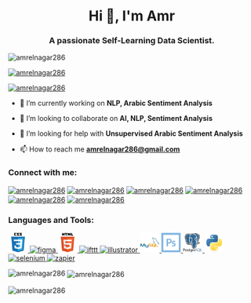 <h1 align="center">Hi 👋, I'm Amr</h1>
<h3 align="center">A passionate Self-Learning Data Scientist.</h3>

<p align="left"> <img src="https://komarev.com/ghpvc/?username=amrelnagar286&label=Profile%20views&color=0e75b6&style=flat" alt="amrelnagar286" /> </p>

<p align="left"> <a href="https://github.com/ryo-ma/github-profile-trophy"><img src="https://github-profile-trophy.vercel.app/?username=amrelnagar286" alt="amrelnagar286" /></a> </p>

<p align="left"> <a href="https://twitter.com/amrelnagar286" target="blank"><img src="https://img.shields.io/twitter/follow/amrelnagar286?logo=twitter&style=for-the-badge" alt="amrelnagar286" /></a> </p>

- 🔭 I’m currently working on **NLP, Arabic Sentiment Analysis**

- 👯 I’m looking to collaborate on **AI, NLP, Sentiment Analysis**

- 🤝 I’m looking for help with **Unsupervised Arabic Sentiment Analysis**

- 📫 How to reach me **amrelnagar286@gmail.com**

<h3 align="left">Connect with me:</h3>
<p align="left">
<a href="https://twitter.com/amrelnagar286" target="blank"><img align="center" src="https://raw.githubusercontent.com/rahuldkjain/github-profile-readme-generator/master/src/images/icons/Social/twitter.svg" alt="amrelnagar286" height="30" width="40" /></a>
<a href="https://linkedin.com/in/amrelnagar286" target="blank"><img align="center" src="https://raw.githubusercontent.com/rahuldkjain/github-profile-readme-generator/master/src/images/icons/Social/linked-in-alt.svg" alt="amrelnagar286" height="30" width="40" /></a>
<a href="https://kaggle.com/amrelnagar286" target="blank"><img align="center" src="https://raw.githubusercontent.com/rahuldkjain/github-profile-readme-generator/master/src/images/icons/Social/kaggle.svg" alt="amrelnagar286" height="30" width="40" /></a>
<a href="https://fb.com/amrelnagar286" target="blank"><img align="center" src="https://raw.githubusercontent.com/rahuldkjain/github-profile-readme-generator/master/src/images/icons/Social/facebook.svg" alt="amrelnagar286" height="30" width="40" /></a>
<a href="https://instagram.com/amrelnagar286" target="blank"><img align="center" src="https://raw.githubusercontent.com/rahuldkjain/github-profile-readme-generator/master/src/images/icons/Social/instagram.svg" alt="amrelnagar286" height="30" width="40" /></a>
<a href="https://www.behance.net/amrelnagar286" target="blank"><img align="center" src="https://raw.githubusercontent.com/rahuldkjain/github-profile-readme-generator/master/src/images/icons/Social/behance.svg" alt="amrelnagar286" height="30" width="40" /></a>
</p>

<h3 align="left">Languages and Tools:</h3>
<p align="left"> <a href="https://www.w3schools.com/css/" target="_blank" rel="noreferrer"> <img src="https://raw.githubusercontent.com/devicons/devicon/master/icons/css3/css3-original-wordmark.svg" alt="css3" width="40" height="40"/> </a> <a href="https://www.figma.com/" target="_blank" rel="noreferrer"> <img src="https://www.vectorlogo.zone/logos/figma/figma-icon.svg" alt="figma" width="40" height="40"/> </a> <a href="https://www.w3.org/html/" target="_blank" rel="noreferrer"> <img src="https://raw.githubusercontent.com/devicons/devicon/master/icons/html5/html5-original-wordmark.svg" alt="html5" width="40" height="40"/> </a> <a href="https://ifttt.com/" target="_blank" rel="noreferrer"> <img src="https://www.vectorlogo.zone/logos/ifttt/ifttt-ar21.svg" alt="ifttt" width="40" height="40"/> </a> <a href="https://www.adobe.com/in/products/illustrator.html" target="_blank" rel="noreferrer"> <img src="https://www.vectorlogo.zone/logos/adobe_illustrator/adobe_illustrator-icon.svg" alt="illustrator" width="40" height="40"/> </a> <a href="https://www.mysql.com/" target="_blank" rel="noreferrer"> <img src="https://raw.githubusercontent.com/devicons/devicon/master/icons/mysql/mysql-original-wordmark.svg" alt="mysql" width="40" height="40"/> </a> <a href="https://www.photoshop.com/en" target="_blank" rel="noreferrer"> <img src="https://raw.githubusercontent.com/devicons/devicon/master/icons/photoshop/photoshop-line.svg" alt="photoshop" width="40" height="40"/> </a> <a href="https://www.postgresql.org" target="_blank" rel="noreferrer"> <img src="https://raw.githubusercontent.com/devicons/devicon/master/icons/postgresql/postgresql-original-wordmark.svg" alt="postgresql" width="40" height="40"/> </a> <a href="https://www.python.org" target="_blank" rel="noreferrer"> <img src="https://raw.githubusercontent.com/devicons/devicon/master/icons/python/python-original.svg" alt="python" width="40" height="40"/> </a> <a href="https://www.selenium.dev" target="_blank" rel="noreferrer"> <img src="https://raw.githubusercontent.com/detain/svg-logos/780f25886640cef088af994181646db2f6b1a3f8/svg/selenium-logo.svg" alt="selenium" width="40" height="40"/> </a> <a href="https://zapier.com" target="_blank" rel="noreferrer"> <img src="https://www.vectorlogo.zone/logos/zapier/zapier-icon.svg" alt="zapier" width="40" height="40"/> </a> </p>

<p><img align="left" src="https://github-readme-stats.vercel.app/api/top-langs?username=amrelnagar286&show_icons=true&locale=en&layout=compact" alt="amrelnagar286" /></p>

<p>&nbsp;<img align="center" src="https://github-readme-stats.vercel.app/api?username=amrelnagar286&show_icons=true&locale=en" alt="amrelnagar286" /></p>

<p><img align="center" src="https://github-readme-streak-stats.herokuapp.com/?user=amrelnagar286&" alt="amrelnagar286" /></p>
